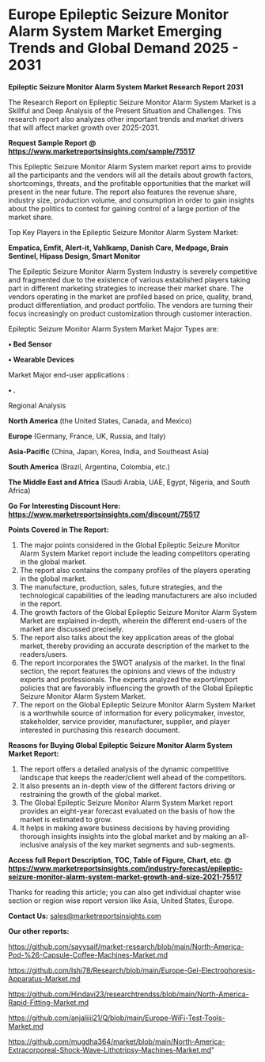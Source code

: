# Europe Epileptic Seizure Monitor Alarm System Market Emerging Trends and Global Demand 2025 - 2031

<strong>Epileptic Seizure Monitor Alarm System Market Research Report 2031</strong>

The Research Report on Epileptic Seizure Monitor Alarm System Market is a Skillful and Deep Analysis of the Present Situation and Challenges. This research report also analyzes other important trends and market drivers that will affect market growth over 2025-2031.

<strong>Request Sample Report @ <a href=https://www.marketreportsinsights.com/sample/75517>https://www.marketreportsinsights.com/sample/75517</a></strong>

This Epileptic Seizure Monitor Alarm System market report aims to provide all the participants and the vendors will all the details about growth factors, shortcomings, threats, and the profitable opportunities that the market will present in the near future. The report also features the revenue share, industry size, production volume, and consumption in order to gain insights about the politics to contest for gaining control of a large portion of the market share.

Top Key Players in the Epileptic Seizure Monitor Alarm System Market:

<strong>Empatica, Emfit, Alert-it, Vahlkamp, Danish Care, Medpage, Brain Sentinel, Hipass Design, Smart Monitor</strong>

The Epileptic Seizure Monitor Alarm System Industry is severely competitive and fragmented due to the existence of various established players taking part in different marketing strategies to increase their market share. The vendors operating in the market are profiled based on price, quality, brand, product differentiation, and product portfolio. The vendors are turning their focus increasingly on product customization through customer interaction.

Epileptic Seizure Monitor Alarm System Market Major Types are:

<strong>• Bed Sensor

• Wearable Devices</strong>

Market Major end-user applications :

<strong>• .</strong>

Regional Analysis

</u><strong><b>North America</b></strong> (the United States, Canada, and Mexico)

<strong><b>Europe </b></strong>(Germany, France, UK, Russia, and Italy)

<strong><b>Asia-Pacific</b></strong> (China, Japan, Korea, India, and Southeast Asia)

<strong><b>South America</b></strong> (Brazil, Argentina, Colombia, etc.)

<strong><b>The Middle East and Africa</b></strong> (Saudi Arabia, UAE, Egypt, Nigeria, and South Africa)

<strong>Go For Interesting Discount Here: <a href=https://www.marketreportsinsights.com/discount/75517>https://www.marketreportsinsights.com/discount/75517</a></strong>

<strong>Points Covered in The Report:</strong>
<ol>
  <li>The major points considered in the Global Epileptic Seizure Monitor Alarm System Market report include the leading competitors operating in the global market.</li>
  <li>The report also contains the company profiles of the players operating in the global market.</li>
  <li>The manufacture, production, sales, future strategies, and the technological capabilities of the leading manufacturers are also included in the report.</li>
  <li>The growth factors of the Global Epileptic Seizure Monitor Alarm System Market are explained in-depth, wherein the different end-users of the market are discussed precisely.</li>
  <li>The report also talks about the key application areas of the global market, thereby providing an accurate description of the market to the readers/users.</li>
  <li>The report incorporates the SWOT analysis of the market. In the final section, the report features the opinions and views of the industry experts and professionals. The experts analyzed the export/import policies that are favorably influencing the growth of the Global Epileptic Seizure Monitor Alarm System Market.</li>
  <li>The report on the Global Epileptic Seizure Monitor Alarm System Market is a worthwhile source of information for every policymaker, investor, stakeholder, service provider, manufacturer, supplier, and player interested in purchasing this research document.</li>
</ol>
<strong>Reasons for Buying Global Epileptic Seizure Monitor Alarm System Market Report:</strong>

<ol>
  <li>The report offers a detailed analysis of the dynamic competitive landscape that keeps the reader/client well ahead of the competitors.</li>
  <li>It also presents an in-depth view of the different factors driving or restraining the growth of the global market.</li>
  <li>The Global Epileptic Seizure Monitor Alarm System Market report provides an eight-year forecast evaluated on the basis of how the market is estimated to grow.</li>
  <li>It helps in making aware business decisions by having providing thorough insights insights into the global market and by making an all-inclusive analysis of the key market segments and sub-segments.</li>
</ol>
<strong>Access full Report Description, TOC, Table of Figure, Chart, etc. @ <a href=https://www.marketreportsinsights.com/industry-forecast/epileptic-seizure-monitor-alarm-system-market-growth-and-size-2021-75517>https://www.marketreportsinsights.com/industry-forecast/epileptic-seizure-monitor-alarm-system-market-growth-and-size-2021-75517</a></strong>


Thanks for reading this article; you can also get individual chapter wise section or region wise report version like Asia, United States, Europe.

<strong>Contact Us:</strong>
sales@marketreportsinsights.com

<strong>Our other reports:</strong>

<a href=https://github.com/sayysaif/market-research/blob/main/North-America-Pod-%26-Capsule-Coffee-Machines-Market.md>https://github.com/sayysaif/market-research/blob/main/North-America-Pod-%26-Capsule-Coffee-Machines-Market.md</a>

<a href=https://github.com/Ishi78/Research/blob/main/Europe-Gel-Electrophoresis-Apparatus-Market.md>https://github.com/Ishi78/Research/blob/main/Europe-Gel-Electrophoresis-Apparatus-Market.md</a>

<a href=https://github.com/Hindavi23/researchtrendss/blob/main/North-America-Rapid-Fitting-Market.md>https://github.com/Hindavi23/researchtrendss/blob/main/North-America-Rapid-Fitting-Market.md</a>

<a href=https://github.com/anjaliiii21/Q/blob/main/Europe-WiFi-Test-Tools-Market.md>https://github.com/anjaliiii21/Q/blob/main/Europe-WiFi-Test-Tools-Market.md</a>

<a href=https://github.com/mugdha364/market/blob/main/North-America-Extracorporeal-Shock-Wave-Lithotripsy-Machines-Market.md>https://github.com/mugdha364/market/blob/main/North-America-Extracorporeal-Shock-Wave-Lithotripsy-Machines-Market.md</a>"
